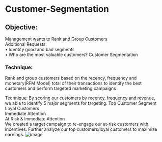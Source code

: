# Customer-Segmentation

## Objective:
Management wants to Rank and Group Customers<br/>
Additional Requests:<br/>
• Identify good and bad segments<br/>
• Who are the most valuable customers?
Customer Segmentation
### Technique:
Rank and group customers based on the recency, frequency and monetary(RFM Model) total of their transactions to identify the best customers and perform targeted marketing campaigns

Technique:
By scoring our customers by recency, frequency and revenue, we able to identify 5 major segments for targeting.
Top Customer Segment<br/>
Loyal Customers<br/>
Immediate Attention<br/>
At Risk & Immediate Attention<br/>
We created a target campaign to re-engage our at-risk customers with incentives. Further analyze our top customers/loyal customers to maximize earnings.
![image](https://github.com/Baishaki-sfdc/Customer-Segmentation/assets/133767570/f840f8ab-90c1-4322-b5a3-1bc6169e6c70)
